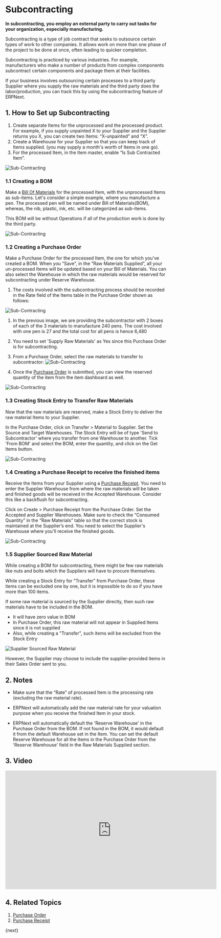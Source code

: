 <!-- add-breadcrumbs -->
# Subcontracting

**In subcontracting, you employ an external party to carry out tasks for your organization, especially manufacturing.**

Subcontracting is a type of job contract that seeks to outsource certain types
of work to other companies. It allows work on more than one phase of the
project to be done at once, often leading to quicker completion.

Subcontracting is practiced by various industries. For example, manufacturers
who make a number of products from complex components subcontract certain
components and package them at their facilities.

If your business involves outsourcing certain processes to a third party Supplier where you supply the raw materials and the third party does the labor/production, you can track this by using the subcontracting feature of ERPNext.

## 1. How to Set up Subcontracting

1. Create separate Items for the unprocessed and the processed product. For example, if you supply unpainted X to your Supplier and the Supplier returns you X, you can create two Items: “X-unpainted” and “X”.
2. Create a Warehouse for your Supplier so that you can keep track of Items supplied. (you may supply a month's worth of Items in one go).
3. For the processed Item, in the Item master, enable “Is Sub Contracted Item”.

  <img class="screenshot" alt="Sub-Contracting" src="{{docs_base_url}}/assets/img/manufacturing/subcontract.png">

### 1.1 Creating a BOM
Make a [Bill Of Materials](/docs/v12/user/manual/en/manufacturing/bill-of-materials) for the processed Item, with the unprocessed Items as sub-items. Let's consider a simple example, where you manufacture a pen. The processed
pen will be named under Bill of Materials(BOM), whereas, the nib, plastic, ink, etc. will be categorized as sub-items.

This BOM will be without Operations if all of the production work is done by the third party.

<img class="screenshot" alt="Sub-Contracting" src="{{docs_base_url}}/assets/img/manufacturing/subcontract2.png">

### 1.2 Creating a Purchase Order
Make a Purchase Order for the processed Item, the one for which you've created a BOM. When you “Save”, in the “Raw Materials Supplied”, all your un-processed Items will be updated based on your Bill of Materials. You can also select the Warehouse in which the raw materials would be reserved for subcontracting under Reserve Warehouse.

1. The costs involved with the subcontracting process should be recorded in the Rate field of the Items table in the Purchase Order shown as follows:

  <img class="screenshot" alt="Sub-Contracting" src="{{docs_base_url}}/assets/img/manufacturing/subcontract3.png">

1. In the previous image, we are providing the subcontractor with 2 boxes of each of the 3 materials to manufacture 240 pens. The cost involved with one pen is 27 and the total cost for all pens is hence 6,480

1. You need to set 'Supply Raw Materials' as Yes since this Purchase Order is for subcontracting.

1. From a Purchase Order, select the raw materials to transfer to subcontractor:
  ![Sub-Contracting](/docs/v12/assets/img/buying/subcontract-transfer-materials.gif)

1. Once the [Purchase Order](/docs/v12/user/manual/en/buying/purchase-order#35-raw-materials-supplied) is submitted, you can view the reserved quantity of the item from the item dashboard as well.

  <img class="screenshot" alt="Sub-Contracting" src="{{docs_base_url}}/assets/img/manufacturing/subcontract3-reserved-material.png">

### 1.3 Creating Stock Entry to Transfer Raw Materials
Now that the raw materials are reserved, make a Stock Entry to deliver the raw material Items to your Supplier.

In the Purchase Order, click on Transfer > Material to Supplier. Set the Source and Target Warehouses. The Stock Entry will be of type 'Send to Subcontractor' where you transfer from one Warehouse to another. Tick 'From BOM' and select the BOM, enter the quantity, and click on the Get Items button.

<img class="screenshot" alt="Sub-Contracting" src="{{docs_base_url}}/assets/img/manufacturing/subcontract4.png">

### 1.4 Creating a Purchase Receipt to receive the finished items
Receive the Items from your Supplier using a [Purchase Receipt](/docs/v12/user/manual/en/stock/purchase-receipt). You need to enter the Supplier Warehouse from where the raw materials will be taken and finished goods will be received in the Accepted Warehouse. Consider this like a backflush for subcontracting.

Click on Create > Purchase Receipt from the Purchase Order. Set the Accepted and Supplier Warehouses. Make sure to check the “Consumed Quantity” in the “Raw Materials” table so that the correct stock is maintained at the Supplier’s end. You need to select the Supplier's Warehouse where you'll receive the finished goods.

<img class="screenshot" alt="Sub-Contracting" src="{{docs_base_url}}/assets/img/manufacturing/subcontract5.png">

### 1.5 Supplier Sourced Raw Material
While creating a BOM for subcontracting, there might be few raw materials like nuts and bolts which the Suppliers will have to procure themselves.

While creating a Stock Entry for "Transfer" from Purchase Order, these items can be excluded one by one, but it is impossible to do so if you have more than 100 items.

If some raw material is sourced by the Supplier directly, then such raw materials have to be included in the BOM.

* It will have zero value in BOM
* In Purchase Order, this raw material will not appear in Supplied Items since it is not supplied
* Also, while creating a "Transfer", such items will be excluded from the Stock Entry

<img class="screenshot" alt="Supplier Sourced Raw Material" src="{{docs_base_url}}/assets/img/manufacturing/supplier_sourced_subcontracting.png">

However, the Supplier may choose to include the supplier-provided items in their Sales Order sent to you.

## 2. Notes
* Make sure that the “Rate” of processed Item is the processing rate
(excluding the raw material rate).

* ERPNext will automatically add the raw material rate for your
valuation purpose when you receive the finished Item in your stock.

* ERPNext will automatically default the 'Reserve Warehouse' in the Purchase Order
from the BOM. If not found in the BOM, it would default it from the default
Warehouse set in the Item. You can set the default Reserve Warehouse for all the Items in the Purchase Order from the 'Reserve Warehouse' field in the Raw Materials Supplied section.

## 3. Video

<iframe width="660" height="371" src="https://www.youtube.com/embed/ThiMCC2DtKo" frameborder="0" allowfullscreen></iframe>

## 4. Related Topics
1. [Purchase Order](/docs/v12/user/manual/en/buying/purchase-order)
1. [Purchase Receipt](/docs/v12/user/manual/en/stock/purchase-receipt)

{next}
